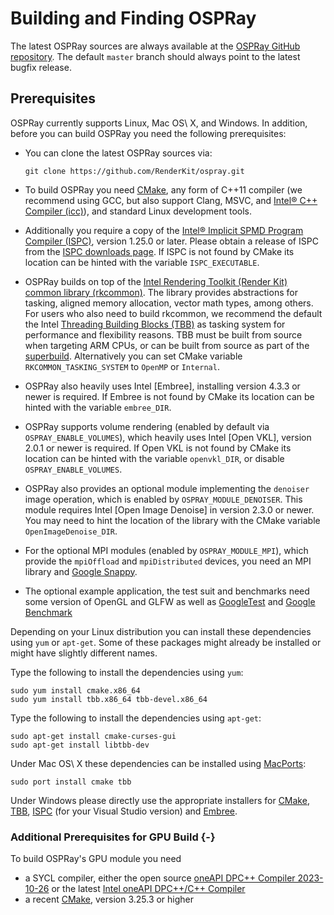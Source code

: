 Building and Finding OSPRay
===========================

The latest OSPRay sources are always available at the [OSPRay GitHub
repository](http://github.com/RenderKit/ospray). The default `master`
branch should always point to the latest bugfix release.

Prerequisites
-------------

OSPRay currently supports Linux, Mac OS\ X, and Windows. In addition,
before you can build OSPRay you need the following prerequisites:

-   You can clone the latest OSPRay sources via:

        git clone https://github.com/RenderKit/ospray.git

-   To build OSPRay you need [CMake](http://www.cmake.org), any form of
    C++11 compiler (we recommend using GCC, but also support Clang,
    MSVC, and [Intel® C++ Compiler
    (icc)](https://software.intel.com/en-us/c-compilers)), and standard
    Linux development tools.
-   Additionally you require a copy of the [Intel® Implicit SPMD Program
    Compiler (ISPC)](http://ispc.github.io), version 1.25.0 or later.
    Please obtain a release of ISPC from the [ISPC downloads
    page](https://ispc.github.io/downloads.html).
    If ISPC is not found by CMake its location can be hinted with the
    variable `ISPC_EXECUTABLE`.
-   OSPRay builds on top of the [Intel Rendering Toolkit (Render Kit) common
    library (rkcommon)](https://www.github.com/RenderKit/rkcommon). The
    library provides abstractions for tasking, aligned memory
    allocation, vector math types, among others. For users who also need
    to build rkcommon, we recommend the default the Intel [Threading
    Building Blocks (TBB)](https://www.threadingbuildingblocks.org/) as
    tasking system for performance and flexibility reasons.
    TBB must be built from source when targeting ARM CPUs, or can
    be built from source as part of the [superbuild](#cmake-superbuild).
    Alternatively you can set CMake variable `RKCOMMON_TASKING_SYSTEM`
    to `OpenMP` or `Internal`.
-   OSPRay also heavily uses Intel [Embree], installing version 4.3.3
    or newer is required. If Embree is not found by CMake its location
    can be hinted with the variable `embree_DIR`.
-   OSPRay supports volume rendering (enabled by default via
    `OSPRAY_ENABLE_VOLUMES`), which heavily uses Intel [Open VKL],
    version 2.0.1 or newer is required.
    If Open VKL is not found by CMake its location can be hinted with
    the variable `openvkl_DIR`, or disable `OSPRAY_ENABLE_VOLUMES`.
-   OSPRay also provides an optional module implementing the `denoiser`
    image operation, which is enabled by `OSPRAY_MODULE_DENOISER`. This
    module requires Intel [Open Image Denoise] in version 2.3.0 or
    newer. You may need to hint the location of the library with the
    CMake variable `OpenImageDenoise_DIR`.
-   For the optional MPI modules (enabled by `OSPRAY_MODULE_MPI`), which
    provide the `mpiOffload` and `mpiDistributed` devices, you need an
    MPI library and [Google Snappy](https://github.com/google/snappy).
-   The optional example application, the test suit and benchmarks need
    some version of OpenGL and GLFW as well as
    [GoogleTest](https://github.com/google/googletest) and [Google
    Benchmark](https://github.com/google/benchmark/)

Depending on your Linux distribution you can install these dependencies
using `yum` or `apt-get`. Some of these packages might already be
installed or might have slightly different names.

Type the following to install the dependencies using `yum`:

    sudo yum install cmake.x86_64
    sudo yum install tbb.x86_64 tbb-devel.x86_64

Type the following to install the dependencies using `apt-get`:

    sudo apt-get install cmake-curses-gui
    sudo apt-get install libtbb-dev

Under Mac OS\ X these dependencies can be installed using
[MacPorts](http://www.macports.org/):

    sudo port install cmake tbb

Under Windows please directly use the appropriate installers for
[CMake](https://cmake.org/download/),
[TBB](https://github.com/oneapi-src/oneTBB/releases),
[ISPC](https://ispc.github.io/downloads.html) (for your Visual Studio
version) and [Embree](https://github.com/RenderKit/embree/releases/).

### Additional Prerequisites for GPU Build {-}

To build OSPRay's GPU module you need

-   a SYCL compiler, either the open source [oneAPI DPC++ Compiler
    2023-10-26](https://github.com/intel/llvm/releases/tag/nightly-2023-10-26)
    or the latest [Intel oneAPI DPC++/C++
    Compiler](https://www.intel.com/content/www/us/en/developer/articles/tool/oneapi-standalone-components.html#dpcpp-cpp)
-   a recent [CMake](http://www.cmake.org), version 3.25.3 or higher
